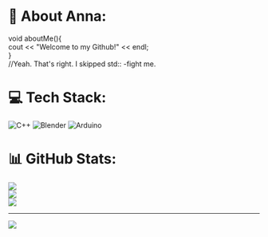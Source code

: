 # 💫 About Anna:
void aboutMe(){<br>    cout << "Welcome to my Github!" << endl;<br>}<br>//Yeah. That's right. I skipped std:: -fight me.


# 💻 Tech Stack:
![C++](https://img.shields.io/badge/c++-%2300599C.svg?style=for-the-badge&logo=c%2B%2B&logoColor=white) ![Blender](https://img.shields.io/badge/blender-%23F5792A.svg?style=for-the-badge&logo=blender&logoColor=white) ![Arduino](https://img.shields.io/badge/-Arduino-00979D?style=for-the-badge&logo=Arduino&logoColor=white)
# 📊 GitHub Stats:
![](https://github-readme-stats.vercel.app/api?username=AnnaBananas2005&theme=dark&hide_border=false&include_all_commits=false&count_private=false)<br/>
![](https://nirzak-streak-stats.vercel.app/?user=AnnaBananas2005&theme=dark&hide_border=false)<br/>
![](https://github-readme-stats.vercel.app/api/top-langs/?username=AnnaBananas2005&theme=dark&hide_border=false&include_all_commits=false&count_private=false&layout=compact)

---
[![](https://visitcount.itsvg.in/api?id=AnnaBananas2005&icon=0&color=0)](https://visitcount.itsvg.in)

<!-- Proudly created with GPRM ( https://gprm.itsvg.in ) -->
